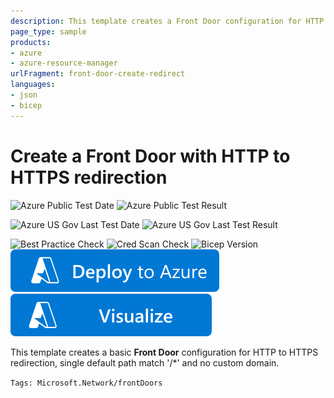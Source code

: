 ```yaml
---
description: This template creates a Front Door configuration for HTTP to HTTPS redirection.
page_type: sample
products:
- azure
- azure-resource-manager
urlFragment: front-door-create-redirect
languages:
- json
- bicep
---
```

# Create a Front Door with HTTP to HTTPS redirection

![Azure Public Test Date](https://azurequickstartsservice.blob.core.windows.net/badges/quickstarts/microsoft.network/front-door-create-redirect/PublicLastTestDate.svg)
![Azure Public Test Result](https://azurequickstartsservice.blob.core.windows.net/badges/quickstarts/microsoft.network/front-door-create-redirect/PublicDeployment.svg)

![Azure US Gov Last Test Date](https://azurequickstartsservice.blob.core.windows.net/badges/quickstarts/microsoft.network/front-door-create-redirect/FairfaxLastTestDate.svg)
![Azure US Gov Last Test Result](https://azurequickstartsservice.blob.core.windows.net/badges/quickstarts/microsoft.network/front-door-create-redirect/FairfaxDeployment.svg)

![Best Practice Check](https://azurequickstartsservice.blob.core.windows.net/badges/quickstarts/microsoft.network/front-door-create-redirect/BestPracticeResult.svg)
![Cred Scan Check](https://azurequickstartsservice.blob.core.windows.net/badges/quickstarts/microsoft.network/front-door-create-redirect/CredScanResult.svg)
![Bicep Version](https://azurequickstartsservice.blob.core.windows.net/badges/quickstarts/microsoft.network/front-door-create-redirect/BicepVersion.svg)
[![Deploy To Azure](https://raw.githubusercontent.com/Azure/azure-quickstart-templates/master/1-CONTRIBUTION-GUIDE/images/deploytoazure.svg?sanitize=true)](https://portal.azure.com/#create/Microsoft.Template/uri/https%3A%2F%2Fraw.githubusercontent.com%2FAzure%2Fazure-quickstart-templates%2Fmaster%2Fquickstarts%2Fmicrosoft.network%2Ffront-door-create-redirect%2Fazuredeploy.json)  [![Visualize](https://raw.githubusercontent.com/Azure/azure-quickstart-templates/master/1-CONTRIBUTION-GUIDE/images/visualizebutton.svg?sanitize=true)](http://armviz.io/#/?load=https%3A%2F%2Fraw.githubusercontent.com%2FAzure%2Fazure-quickstart-templates%2Fmaster%2Fquickstarts%2Fmicrosoft.network%2Ffront-door-create-redirect%2Fazuredeploy.json)

This template creates a basic **Front Door** configuration for HTTP to HTTPS redirection, single default path match '/*' and no custom domain.

`Tags: Microsoft.Network/frontDoors`
